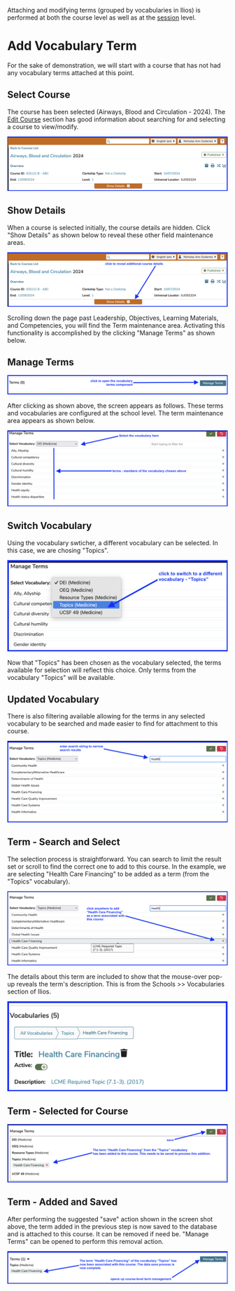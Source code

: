 Attaching and modifying terms (grouped by vocabularies in Ilios) is performed at both the course level as well as at the [session](https://iliosproject.gitbook.io/ilios-user-guide/courses-and-sessions/sessions/session_actions/edit-session#manage-vocabulary-terms) level. 

# Add Vocabulary Term

For the sake of demonstration, we will start with a course that has not had any vocabulary terms attached at this point.

## Select Course 

The course has been selected (Airways, Blood and Circulation - 2024). The [Edit Course](https://iliosproject.gitbook.io/ilios-user-guide/courses-and-sessions/courses/course_actions/edit-course) section has good information about searching for and selecting a course to view/modify.

![course selected](../../images/course_vocabulary/course_selected.png)

## Show Details

When a course is selected initially, the course details are hidden. Click "Show Details" as shown below to reveal these other field maintenance areas.

![show details](../../images/course_vocabulary/show_details.png)

Scrolling down the page past Leadership, Objectives, Learning Materials, and Competencies, you will find the Term maintenance area. Activating this functionality is accomplished by the clicking "Manage Terms" as shown below. 

## Manage Terms

![manage terms](../../images/course_vocabulary/manage_terms.png)

After clicking as shown above, the screen appears as follows. These terms and vocabularies are configured at the school level. The term maintenance area appears as shown below.

![term maintenance area](../../images/course_vocabulary/term_maintenance_area.png)

## Switch Vocabulary 

Using the vocabulary swticher, a different vocabulary can be selected. In this case, we are chosing "Topics". 

![switch to topics](../../images/course_vocabulary/switch_to_topics.png)

Now that "Topics" has been chosen as the vocabulary selected, the terms available for selection will reflect this choice. Only terms from the vocabulary "Topics" will be available.

## Updated Vocabulary 

There is also filtering available allowing for the terms in any selected vocabulary to be searched and made easier to find for attachment to this course.

![topics displayed](../../images/course_vocabulary/topics_displayed.png)

## Term - Search and Select

The selection process is straightforward. You can search to limit the result set or scroll to find the correct one to add to this course. In the example, we are selecting "Health Care Financing" to be added as a term (from the "Topics" vocabulary). 

![select term to add](../../images/course_vocabulary/select_term_to_add.png)

The details about this term are included to show that the mouse-over pop-up reveals the term's description. This is from the Schools >> Vocabularies section of Ilios.

![term details](../../images/course_vocabulary/term_details.png)

## Term - Selected for Course

![term selected to be added to course](../../images/course_vocabulary/term_added_to_course.png)


## Term - Added and Saved

After performing the suggested "save" action shown in the screen shot above, the term added in the previous step is now saved to the database and is attached to this course. It can be removed if need be. "Manage Terms" can be opened to perform this removal action.

![term added and saved](../../images/course_vocabulary/term_saved_to_course.png)